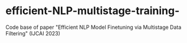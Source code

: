 # efficient-NLP-multistage-training-
Code base of paper "Efficient NLP Model Finetuning via Multistage Data Filtering" (IJCAI 2023)
